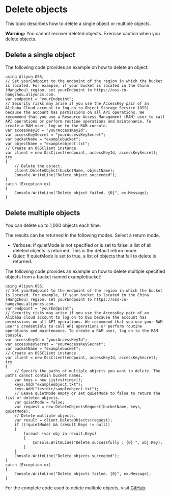 # Delete objects

This topic describes how to delete a single object or multiple objects.

**Warning:** You cannot recover deleted objects. Exercise caution when you delete objects.

## Delete a single object

The following code provides an example on how to delete an object:

```
using Aliyun.OSS;
// Set yourEndpoint to the endpoint of the region in which the bucket is located. For example, if your bucket is located in the China (Hangzhou) region, set yourEndpoint to https://oss-cn-hangzhou.aliyuncs.com. 
var endpoint = "yourEndpoint";
// Security risks may arise if you use the AccessKey pair of an Alibaba Cloud account to log on to Object Storage Service (OSS) because the account has permissions on all API operations. We recommend that you use a Resource Access Management (RAM) user to call API operations or perform routine operations and maintenance. To create a RAM user, log on to the RAM console. 
var accessKeyId = "yourAccessKeyId";
var accessKeySecret = "yourAccessKeySecret";
var bucketName = "examplebucket";
var objectName = "exampleobject.txt";
// Create an OSSClient instance. 
var client = new OssClient(endpoint, accessKeyId, accessKeySecret);
try
{
    // Delete the object. 
    client.DeleteObject(bucketName, objectName);
    Console.WriteLine("Delete object succeeded");
}
catch (Exception ex)
{
    Console.WriteLine("Delete object failed. {0}", ex.Message);
}
```

## Delete multiple objects

You can delete up to 1,000 objects each time.

The results can be returned in the following modes. Select a return mode.

-   Verbose: If quietMode is not specified or is set to false, a list of all deleted objects is returned. This is the default return mode.
-   Quiet: If quietMode is set to true, a list of objects that fail to delete is returned.

The following code provides an example on how to delete multiple specified objects from a bucket named examplebucket:

```
using Aliyun.OSS;
// Set yourEndpoint to the endpoint of the region in which the bucket is located. For example, if your bucket is located in the China (Hangzhou) region, set yourEndpoint to https://oss-cn-hangzhou.aliyuncs.com. 
var endpoint = "yourEndpoint";
// Security risks may arise if you use the AccessKey pair of an Alibaba Cloud account to log on to OSS because the account has permissions on all API operations. We recommend that you use your RAM user's credentials to call API operations or perform routine operations and maintenance. To create a RAM user, log on to the RAM console. 
var accessKeyId = "yourAccessKeyId";
var accessKeySecret = "yourAccessKeySecret";
var bucketName = "examplebucket";
// Create an OSSClient instance. 
var client = new OssClient(endpoint, accessKeyId, accessKeySecret);
try
{
    // Specify the paths of multiple objects you want to delete. The paths cannot contain bucket names. 
    var keys = new List<string>();
    keys.Add("exampleobject.txt");
    keys.Add("testdir/sampleobject.txt");
    // Leave quietMode empty or set quietMode to false to return the list of deleted objects. 
    var quietMode = false;
    var request = new DeleteObjectsRequest(bucketName, keys, quietMode);
    // Delete multiple objects. 
    var result = client.DeleteObjects(request);
    if ((!quietMode) && (result.Keys != null))
    {
        foreach (var obj in result.Keys)
        {
            Console.WriteLine("Delete successfully : {0} ", obj.Key);
        }
    }
    Console.WriteLine("Delete objects succeeded");
}
catch (Exception ex)
{
    Console.WriteLine("Delete objects failed. {0}", ex.Message);
}
```

For the complete code used to delete multiple objects, visit [GitHub](https://github.com/aliyun/aliyun-oss-csharp-sdk/blob/master/samples/Samples/DeleteObjectsSample.cs).

